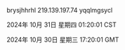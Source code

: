 brysjhhrhl 219.139.197.74 yqqlmgsycl

2024年 10月 31日 星期四 01:20:01 CST

2024年 10月 30日 星期三 17:20:01 GMT
